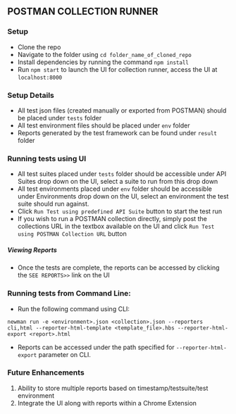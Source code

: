 ## POSTMAN COLLECTION RUNNER

### Setup
* Clone the repo
* Navigate to the folder using `cd folder_name_of_cloned_repo`
* Install dependencies by running the command `npm install`
* Run `npm start` to launch the UI for collection runner, access the UI at `localhost:8000`

### Setup Details
* All test json files (created manually or exported from POSTMAN) should be placed under `tests` folder
* All test environment files should be placed under `env` folder
* Reports generated by the test framework can be found under `result` folder

### Running tests using UI
* All test suites placed under `tests` folder should be accessible under API Suites drop down on the UI, select a suite to run from this drop down
* All test environments placed under `env` folder should be accessible under Environments drop down on the UI, select an environment the test suite should run against.
* Click `Run Test using predefined API Suite` button to start the test run
* If you wish to run a POSTMAN collection directly, simply post the collections URL in the textbox available on the UI and click `Run Test using POSTMAN Collection URL` button

##### Viewing Reports
* Once the tests are complete, the reports can be accessed by clicking the `SEE REPORTS>>` link on the UI

### Running tests from Command Line:
* Run the following command using CLI:
```
newman run -e <environment>.json <collection>.json --reporters cli,html --reporter-html-template <template_file>.hbs --reporter-html-export <report>.html
```
* Reports can be accessed under the path specified for `--reporter-html-export` parameter on CLI.

### Future Enhancements
 1. Ability to store multiple reports based on timestamp/testsuite/test environment
 2. Integrate the UI along with reports within a Chrome Extension